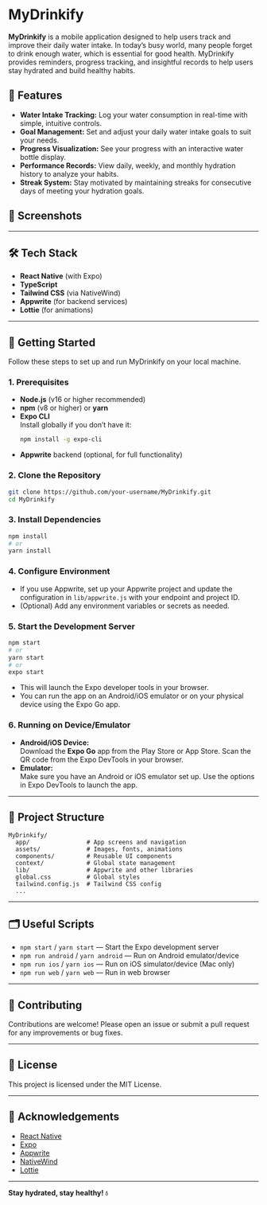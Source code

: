 # MyDrinkify

**MyDrinkify** is a mobile application designed to help users track and improve their daily water intake. In today’s busy world, many people forget to drink enough water, which is essential for good health. MyDrinkify provides reminders, progress tracking, and insightful records to help users stay hydrated and build healthy habits.

## 🚀 Features

- **Water Intake Tracking:** Log your water consumption in real-time with simple, intuitive controls.
- **Goal Management:** Set and adjust your daily water intake goals to suit your needs.
- **Progress Visualization:** See your progress with an interactive water bottle display.
- **Performance Records:** View daily, weekly, and monthly hydration history to analyze your habits.
- **Streak System:** Stay motivated by maintaining streaks for consecutive days of meeting your hydration goals.

## 📱 Screenshots

<!-- Add screenshots of your app here to showcase the UI and features -->

---

## 🛠️ Tech Stack

- **React Native** (with Expo)
- **TypeScript**
- **Tailwind CSS** (via NativeWind)
- **Appwrite** (for backend services)
- **Lottie** (for animations)

---

## 📝 Getting Started

Follow these steps to set up and run MyDrinkify on your local machine.

### 1. Prerequisites

- **Node.js** (v16 or higher recommended)
- **npm** (v8 or higher) or **yarn**
- **Expo CLI**  
  Install globally if you don’t have it:
  ```bash
  npm install -g expo-cli
  ```
- **Appwrite** backend (optional, for full functionality)

### 2. Clone the Repository

```bash
git clone https://github.com/your-username/MyDrinkify.git
cd MyDrinkify
```

### 3. Install Dependencies

```bash
npm install
# or
yarn install
```

### 4. Configure Environment

- If you use Appwrite, set up your Appwrite project and update the configuration in `lib/appwrite.js` with your endpoint and project ID.
- (Optional) Add any environment variables or secrets as needed.

### 5. Start the Development Server

```bash
npm start
# or
yarn start
# or
expo start
```

- This will launch the Expo developer tools in your browser.
- You can run the app on an Android/iOS emulator or on your physical device using the Expo Go app.

### 6. Running on Device/Emulator

- **Android/iOS Device:**  
  Download the **Expo Go** app from the Play Store or App Store. Scan the QR code from the Expo DevTools in your browser.
- **Emulator:**  
  Make sure you have an Android or iOS emulator set up. Use the options in Expo DevTools to launch the app.

---

## 🧩 Project Structure

```
MyDrinkify/
  app/                # App screens and navigation
  assets/             # Images, fonts, animations
  components/         # Reusable UI components
  context/            # Global state management
  lib/                # Appwrite and other libraries
  global.css          # Global styles
  tailwind.config.js  # Tailwind CSS config
  ...
```

---

## 🗂️ Useful Scripts

- `npm start` / `yarn start` — Start the Expo development server
- `npm run android` / `yarn android` — Run on Android emulator/device
- `npm run ios` / `yarn ios` — Run on iOS simulator/device (Mac only)
- `npm run web` / `yarn web` — Run in web browser

---

## 🤝 Contributing

Contributions are welcome! Please open an issue or submit a pull request for any improvements or bug fixes.

---

## 📄 License

This project is licensed under the MIT License.

---

## 🙏 Acknowledgements

- [React Native](https://reactnative.dev/)
- [Expo](https://expo.dev/)
- [Appwrite](https://appwrite.io/)
- [NativeWind](https://www.nativewind.dev/)
- [Lottie](https://airbnb.io/lottie/)

---

**Stay hydrated, stay healthy! 💧**
